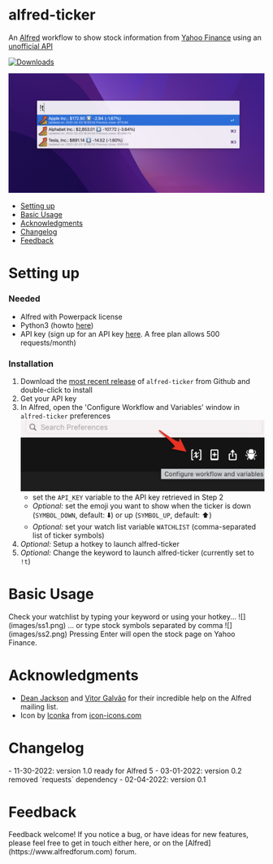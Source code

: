 # alfred-ticker
 An [Alfred](https://www.alfredapp.com/) workflow to show stock information from [Yahoo Finance](https://finance.yahoo.com/) using an [unofficial API](https://rapidapi.com/apidojo/api/yh-finance/)

 
<a href="https://github.com/giovannicoppola/alfred-ticker/releases/latest/">
<img alt="Downloads"
src="https://img.shields.io/github/downloads/giovannicoppola/alfred-ticker/total?color=purple&label=Downloads"><br/>
</a>

![](images/ss1.png)

<!-- MarkdownTOC autolink="true" bracket="round" depth="3" autoanchor="true" -->

- [Setting up](#setting-up)
- [Basic Usage](#usage)
- [Acknowledgments](#acknowledgments)
- [Changelog](#changelog)
- [Feedback](#feedback)

<!-- /MarkdownTOC -->


<h1 id="setting-up">Setting up</h1>

### Needed

- Alfred with Powerpack license
- Python3 (howto [here](https://www.freecodecamp.org/news/python-version-on-mac-update/))
- API key (sign up for an API key [here](https://rapidapi.com/apidojo/api/yh-finance/). A free plan allows 500 requests/month) 
  

### Installation
1. Download the [most recent release](https://github.com/giovannicoppola/alfred-ticker/releases/latest) of `alfred-ticker` from Github and double-click to install
2. Get your API key
3. In Alfred, open the 'Configure Workflow and Variables' window in `alfred-ticker` preferences
	<img src='images/alfred_prefs.png' width="500">				
	- set the `API_KEY` variable to the API key retrieved in Step 2
	- _Optional:_ set the emoji you want to show when the ticker is down (`SYMBOL_DOWN`, default: ⬇️) or up (`SYMBOL_UP`, default: ⬆️)
	- _Optional:_ set your watch list variable `WATCHLIST` (comma-separated list of ticker symbols)
4. _Optional:_ Setup a hotkey to launch alfred-ticker
5. _Optional:_ Change the keyword to launch alfred-ticker (currently set to `!t`)



<h1 id="usage">Basic Usage</h1>
Check your watchlist by typing your keyword or using your hotkey...
![](images/ss1.png)
... or type stock symbols separated by comma
![](images/ss2.png)
Pressing Enter will open the stock page on Yahoo Finance.



<h1 id="acknowledgments">Acknowledgments</h1>


- [Dean Jackson](https://github.com/deanishe) and [Vitor Galvão](https://github.com/vitorgalvao) for their incredible help on the Alfred mailing list. 
- Icon by [Iconka](http://www.iconka.com) from [icon-icons.com](https://icon-icons.com/icon/chart-growth-invest-market-stock/111188)

<h1 id="changelog">Changelog</h1>
- 11-30-2022: version 1.0 ready for Alfred 5
- 03-01-2022: version 0.2 removed `requests` dependency
- 02-04-2022: version 0.1

<h1 id="feedback">Feedback</h1>
Feedback welcome! If you notice a bug, or have ideas for new features, please feel free to get in touch either here, or on the [Alfred](https://www.alfredforum.com) forum. 


